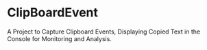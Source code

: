 # ClipBoardEvent
A Project to Capture Clipboard Events, Displaying Copied Text in the Console for Monitoring and Analysis.
